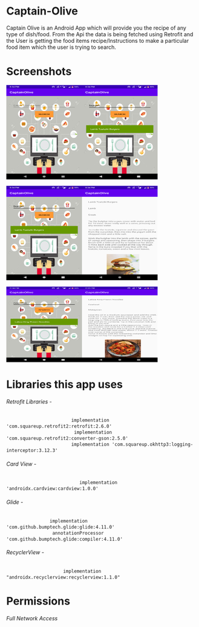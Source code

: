 # Captain-Olive

Captain Olive is an Android App which will provide you the recipe of any type of dish/food. From the Api the data is being fetched using Retrofit and the User is getting the  food items recipe/Instructions to make a particular  food item which the user is trying to search.  


# Screenshots

<img src="CaptainOliveImages/feature_1.png" width="200" height="250"><img src="CaptainOliveImages/feature_2.png" width="200" height="250">

<img src="CaptainOliveImages/feature_2.png" width="200" height="250"><img src="CaptainOliveImages/feature_3.png" width="200" height="250">


<img src="CaptainOliveImages/feature_4.png" width="200" height="200"><img src="CaptainOliveImages/feature_5.png" width="200" height="200">

# Libraries this app uses
###### Retrofit Libraries - 
                            implementation 'com.squareup.retrofit2:retrofit:2.6.0'
                             implementation 'com.squareup.retrofit2:converter-gson:2.5.0'
                            implementation 'com.squareup.okhttp3:logging-interceptor:3.12.3'

###### Card View - 
                               implementation 'androidx.cardview:cardview:1.0.0'
 ###### Glide -      
                    implementation 'com.github.bumptech.glide:glide:4.11.0'
                     annotationProcessor 'com.github.bumptech.glide:compiler:4.11.0'
  ###### RecyclerView - 
                         implementation "androidx.recyclerview:recyclerview:1.1.0"
   
  

# Permissions
###### Full Network Access
